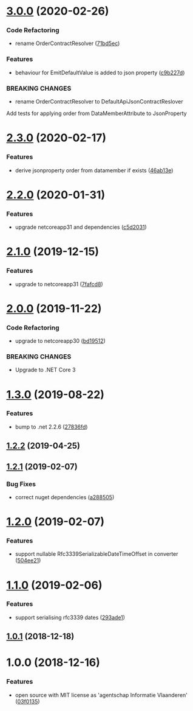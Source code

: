 # [3.0.0](https://github.com/informatievlaanderen/json-serializer-settings/compare/v2.3.0...v3.0.0) (2020-02-26)


### Code Refactoring

* rename OrderContractResolver ([71bd5ec](https://github.com/informatievlaanderen/json-serializer-settings/commit/71bd5ec21586208e4c11a46f2ab079443967fd15))


### Features

* behaviour for EmitDefaultValue is added to json property ([c9b227d](https://github.com/informatievlaanderen/json-serializer-settings/commit/c9b227d1955412096061745cca0af1d0d1030988))


### BREAKING CHANGES

* rename OrderContractResolver to
DefaultApiJsonContractReslover

Add tests for applying order from DataMemberAttribute to JsonProperty

# [2.3.0](https://github.com/informatievlaanderen/json-serializer-settings/compare/v2.2.0...v2.3.0) (2020-02-17)


### Features

* derive jsonproperty order from datamember if exists ([46ab13e](https://github.com/informatievlaanderen/json-serializer-settings/commit/46ab13e2fe30ffc9df849911bd3ddfc9b54a9d9d))

# [2.2.0](https://github.com/informatievlaanderen/json-serializer-settings/compare/v2.1.0...v2.2.0) (2020-01-31)


### Features

* upgrade netcoreapp31 and dependencies ([c5d2031](https://github.com/informatievlaanderen/json-serializer-settings/commit/c5d203158f03edd0d82900f7e399c7a242d33849))

# [2.1.0](https://github.com/informatievlaanderen/json-serializer-settings/compare/v2.0.0...v2.1.0) (2019-12-15)


### Features

* upgrade to netcoreapp31 ([7fafcd8](https://github.com/informatievlaanderen/json-serializer-settings/commit/7fafcd8326272bcff61f1cf969b6aab334613c3d))

# [2.0.0](https://github.com/informatievlaanderen/json-serializer-settings/compare/v1.3.0...v2.0.0) (2019-11-22)


### Code Refactoring

* upgrade to netcoreapp30 ([bd19512](https://github.com/informatievlaanderen/json-serializer-settings/commit/bd19512))


### BREAKING CHANGES

* Upgrade to .NET Core 3

# [1.3.0](https://github.com/informatievlaanderen/json-serializer-settings/compare/v1.2.2...v1.3.0) (2019-08-22)


### Features

* bump to .net 2.2.6 ([27836fd](https://github.com/informatievlaanderen/json-serializer-settings/commit/27836fd))

## [1.2.2](https://github.com/informatievlaanderen/json-serializer-settings/compare/v1.2.1...v1.2.2) (2019-04-25)

## [1.2.1](https://github.com/informatievlaanderen/json-serializer-settings/compare/v1.2.0...v1.2.1) (2019-02-07)


### Bug Fixes

* correct nuget dependencies ([a288505](https://github.com/informatievlaanderen/json-serializer-settings/commit/a288505))

# [1.2.0](https://github.com/informatievlaanderen/json-serializer-settings/compare/v1.1.0...v1.2.0) (2019-02-07)


### Features

* support nullable Rfc3339SerializableDateTimeOffset in converter ([504ee21](https://github.com/informatievlaanderen/json-serializer-settings/commit/504ee21))

# [1.1.0](https://github.com/informatievlaanderen/json-serializer-settings/compare/v1.0.1...v1.1.0) (2019-02-06)


### Features

* support serialising rfc3339 dates ([293ade1](https://github.com/informatievlaanderen/json-serializer-settings/commit/293ade1))

## [1.0.1](https://github.com/informatievlaanderen/json-serializer-settings/compare/v1.0.0...v1.0.1) (2018-12-18)

# 1.0.0 (2018-12-16)


### Features

* open source with MIT license as 'agentschap Informatie Vlaanderen' ([03f0135](https://github.com/informatievlaanderen/json-serializer-settings/commit/03f0135))
